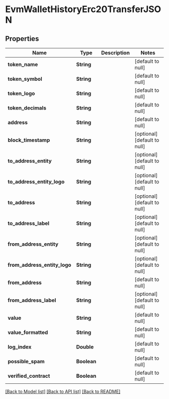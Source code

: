 # EvmWalletHistoryErc20TransferJSON
## Properties

| Name | Type | Description | Notes |
|------------ | ------------- | ------------- | -------------|
| **token\_name** | **String** |  | [default to null] |
| **token\_symbol** | **String** |  | [default to null] |
| **token\_logo** | **String** |  | [default to null] |
| **token\_decimals** | **String** |  | [default to null] |
| **address** | **String** |  | [default to null] |
| **block\_timestamp** | **String** |  | [optional] [default to null] |
| **to\_address\_entity** | **String** |  | [optional] [default to null] |
| **to\_address\_entity\_logo** | **String** |  | [optional] [default to null] |
| **to\_address** | **String** |  | [optional] [default to null] |
| **to\_address\_label** | **String** |  | [optional] [default to null] |
| **from\_address\_entity** | **String** |  | [optional] [default to null] |
| **from\_address\_entity\_logo** | **String** |  | [optional] [default to null] |
| **from\_address** | **String** |  | [default to null] |
| **from\_address\_label** | **String** |  | [optional] [default to null] |
| **value** | **String** |  | [default to null] |
| **value\_formatted** | **String** |  | [default to null] |
| **log\_index** | **Double** |  | [default to null] |
| **possible\_spam** | **Boolean** |  | [default to null] |
| **verified\_contract** | **Boolean** |  | [default to null] |

[[Back to Model list]](../README.md#documentation-for-models) [[Back to API list]](../README.md#documentation-for-api-endpoints) [[Back to README]](../README.md)

